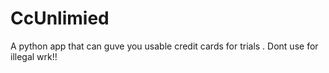 # CcUnlimied
A python app that can guve you usable credit cards for trials . Dont use for illegal wrk!!
